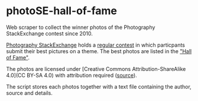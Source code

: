# photoSE-hall-of-fame

Web scraper to collect the winner photos of the Photography StackExchange contest since 2010.

[Photography StackExchange](https://photo.stackexchange.com/) holds a [regular contest](https://photo.meta.stackexchange.com/questions/7109/new-photo-contest) in which particpants submit their best pictures on a theme. The best photos are listed in the ["Hall of Fame"](https://photo.meta.stackexchange.com/questions/708/image-of-the-week-hall-of-fame).

The photos are licensed under [Creative Commons Attribution-ShareAlike 4.0](CC BY-SA 4.0) with attribution required ([source](https://photo.meta.stackexchange.com/questions/7109/new-photo-contest)).

The script stores each photos together with a text file containing the author, source and details.

